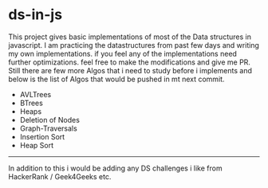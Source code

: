 # ds-in-js
This project gives basic implementations of most of the Data structures in javascript. I am practicing the datastructures from past few days and writing my own implementations. if you feel any of the implementations need further optimizations. feel free to make the modifications and give me PR.
Still there are few more Algos that i need to study before i implements and below is the list of Algos that would be pushed in mt next commit.

* AVLTrees
* BTrees
* Heaps
* Deletion of Nodes
* Graph-Traversals
* Insertion Sort
* Heap Sort

-----------------------------------

In addition to this i would be adding any DS challenges i like from HackerRank / Geek4Geeks etc.
